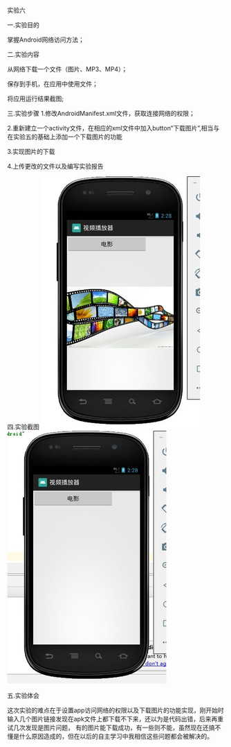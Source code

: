 实验六

一.实验目的

掌握Android网络访问方法；

二.实验内容

从网络下载一个文件（图片、MP3、MP4）；

保存到手机，在应用中使用文件；

将应用运行结果截图;

三.实验步骤
1.修改AndroidManifest.xml文件，获取连接网络的权限；

2.重新建立一个activity文件，在相应的xml文件中加入button“下载图片”,相当与在实验五的基础上添加一个下载图片的功能

3.实现图片的下载

4.上传更改的文件以及编写实验报告

四.实验截图
![image](https://github.com/woshilinglei/android-labs-2018/blob/master/soft1614080902224/22.jpg)
![image](https://github.com/woshilinglei/android-labs-2018/blob/master/soft1614080902224/23.jpg)

五.实验体会

 这次实验的难点在于设置app访问网络的权限以及下载图片的功能实现，刚开始时输入几个图片链接发现在apk文件上都下载不下来，还以为是代码出错，后来再重试几次发现是图片问题，
有的图片能下载成功，有一些则不能，虽然现在还搞不懂是什么原因造成的，但在以后的自主学习中我相信这些问题都会被解决的。
